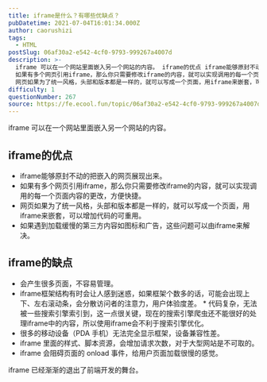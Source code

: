 ```yaml
---
title: iframe是什么？有哪些优缺点？
pubDatetime: 2021-07-04T16:01:34.000Z
author: caorushizi
tags:
  - HTML
postSlug: 06af30a2-e542-4cf0-9793-999267a4007d
description: >-
  iframe 可以在一个网站里面嵌入另一个网站的内容。 iframe的优点 iframe能够原封不动的把嵌入的网页展现出来。
  如果有多个网页引用iframe，那么你只需要修改iframe的内容，就可以实现调用的每一个页面内容的更改，方便快捷。
  网页如果为了统一风格，头部和版本都是一样的，就可以写成一个页面，用iframe来嵌套，可以增加代码的可重用。 如果遇到加载缓慢的第三方内容如图标和广告，这些
difficulty: 1
questionNumber: 267
source: https://fe.ecool.fun/topic/06af30a2-e542-4cf0-9793-999267a4007d
---
```


iframe 可以在一个网站里面嵌入另一个网站的内容。

## iframe的优点

* iframe能够原封不动的把嵌入的网页展现出来。
* 如果有多个网页引用iframe，那么你只需要修改iframe的内容，就可以实现调用的每一个页面内容的更改，方便快捷。
* 网页如果为了统一风格，头部和版本都是一样的，就可以写成一个页面，用iframe来嵌套，可以增加代码的可重用。
* 如果遇到加载缓慢的第三方内容如图标和广告，这些问题可以由iframe来解决。

## iframe的缺点

* 会产生很多页面，不容易管理。
* iframe框架结构有时会让人感到迷惑，如果框架个数多的话，可能会出现上下、左右滚动条，会分散访问者的注意力，用户体验度差。 * 代码复杂，无法被一些搜索引擎索引到，这一点很关键，现在的搜索引擎爬虫还不能很好的处理iframe中的内容，所以使用iframe会不利于搜索引擎优化。
* 很多的移动设备（PDA 手机）无法完全显示框架，设备兼容性差。
* iframe 里面的样式、脚本资源，会增加请求次数，对于大型网站是不可取的。
* iframe 会阻碍页面的 onload 事件，给用户页面加载很慢的感觉。

iframe 已经渐渐的退出了前端开发的舞台。

